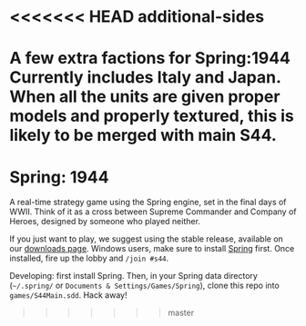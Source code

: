 <<<<<<< HEAD
additional-sides
================

A few extra factions for Spring:1944
Currently includes Italy and Japan. When all the units are given proper models and properly textured, this is likely to be merged with main S44.
=======
Spring: 1944
==========

A real-time strategy game using the Spring engine, set in the final days of WWII. Think of it as a cross between Supreme Commander and Company of Heroes, designed by someone who played neither. 

If you just want to play, we suggest using the stable release, available on our [downloads page](http://spring1944.net/?page_id=124). Windows users, make sure to install [Spring](http://springrts.com) first. Once installed, fire up the lobby and `/join #s44`.


Developing: first install Spring. Then, in your Spring data directory (`~/.spring/` or `Documents & Settings/Games/Spring`), clone this repo into `games/S44Main.sdd`. Hack away!
>>>>>>> master
